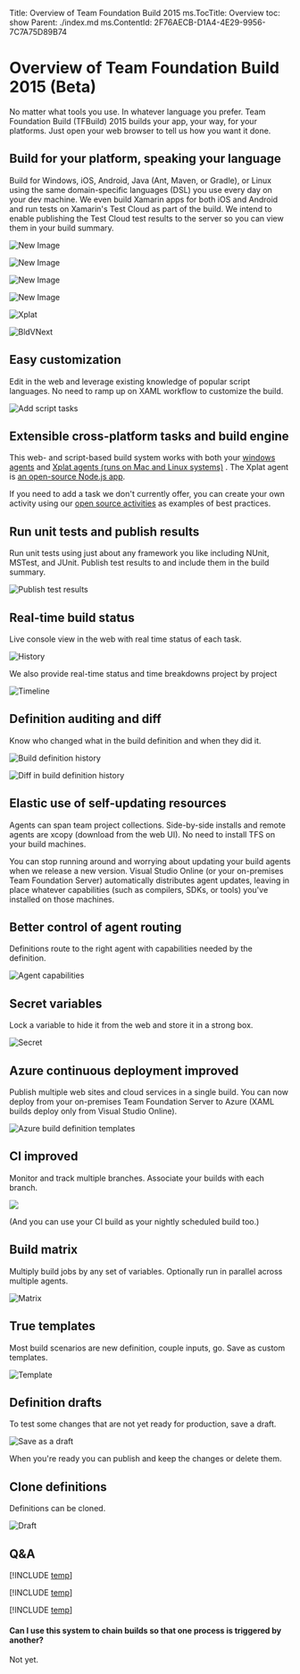 Title: Overview of Team Foundation Build 2015
ms.TocTitle: Overview
toc: show
Parent: ./index.md
ms.ContentId: 2F76AECB-D1A4-4E29-9956-7C7A75D89B74

# Overview of Team Foundation Build 2015 (Beta)

No matter what tools you use. In whatever language you prefer. Team Foundation Build (TFBuild) 2015 builds your app, your way, for your platforms. Just open your web browser to tell us how you want it done.

## Build for your platform, speaking your language

Build for Windows, iOS, Android, Java (Ant, Maven, or Gradle), or Linux using the same domain-specific languages (DSL) you use every day on your dev machine. We even build Xamarin apps for both iOS and Android and run tests on Xamarin's Test Cloud as part of the build.  We intend to enable publishing the Test Cloud test results to the server so you can view them in your build summary.

![New Image](_img/image.PNG)

![New Image](_img/new.PNG)

![New Image](_img/new2.PNG)

![New Image](_img/cdn-1-browser-access.PNG)

![Xplat](_img/overview/add-build-steps.png)

![BldVNext](_img/5star2.png)

## Easy customization 

Edit in the web and leverage existing knowledge of popular script 
languages.  No need to ramp up on XAML workflow to customize the build.  

![Add script tasks](_img/overview/add-build-steps-utility.png)

[//]: # (Add shot of a step - PowerShell as shown in blog seems good, yes? - and note that you just have to set a few properties. And with VS template, you don't have to set any props for simplest cases)

## Extensible cross-platform tasks and build engine

This web- and script-based build system works with both your [windows agents](agents/windows.md) and [Xplat agents (runs on Mac and Linux systems)](agents/xplat.md) . The Xplat agent is [an open-source Node.js app](https://github.com/Microsoft/vso-agent).

If you need to add a task we don't currently offer, you can create
your own activity using our [open source activities](https://github.com/Microsoft/vso-agent-tasks) 
as examples of best practices. 

## Run unit tests and publish results 

Run unit tests using just about any framework you like including NUnit, MSTest, and JUnit. Publish test results to and include them in the build summary.

![Publish test results](_img/overview/publish-test-results.png)


## Real-time build status

Live console view in the web with real time status of each task.

![History](_img/overview/live-console-view-during-build.png)

We also provide real-time status and time breakdowns project by project

![Timeline](_img/overview/timeline-view-during-build.png)

## Definition auditing and diff

Know who changed what in the build definition and when they did it.

![Build definition history](_img/overview/build-definition-history.png)

![Diff in build definition history](_img/overview/build-definition-history-diff.png)

## Elastic use of self-updating resources

Agents can span team project collections. Side-by-side installs and remote agents are xcopy (download from the web UI).  No need to install TFS on your build machines.

You can stop running around and worrying about updating your build agents when we release a new version. Visual Studio Online (or your on-premises Team Foundation Server) automatically distributes agent updates, leaving in place whatever capabilities (such as compilers, SDKs, or tools) you've installed on those machines.

## Better control of agent routing

Definitions route to the right agent with capabilities needed by the definition.

![Agent capabilities](_img/overview/agent-capabilities.png)

## Secret variables

Lock a variable to hide it from the web and store it in a strong box.

![Secret](/Library/vs/alm/Build/_shared/_img/BldVarSecret.png)

## Azure continuous deployment improved

Publish multiple web sites and cloud services in a single build. You can now deploy from your on-premises Team Foundation Server to Azure (XAML builds deploy only from Visual Studio Online).

![Azure build definition templates](_img/overview/azure-deployment-templates.png)

## CI improved

Monitor and track multiple branches. Associate your builds with each branch.

![](_img/overview/ci-build-trigger-with-multiple-branches.png)

(And you can use your CI build as your nightly scheduled build too.)

## Build matrix

Multiply build jobs by any set of variables.  Optionally run in parallel across multiple agents.

![Matrix](_img/matrix.png)

## True templates

Most build scenarios are new definition, couple inputs, go.  Save as custom templates.

![Template](_img/template.png)

## Definition drafts

To test some changes that are not yet ready for production, save a draft.

![Save as a draft](/Library/vs/alm/Build/_shared/_img/BldDefSaveDraft1.png)

When you're ready you can publish and keep the changes or delete them.

## Clone definitions

Definitions can be cloned.

![Draft](_img/draft.png)

## Q&A

[!INCLUDE [temp](_shared/qa-use-in-production.md)]

[!INCLUDE [temp](_shared/qa-new-old-choose.md)]

[!INCLUDE [temp](_shared/qa-new-old-relate.md)]



#### Can I use this system to chain builds so that one process is triggered by another?

Not yet.
